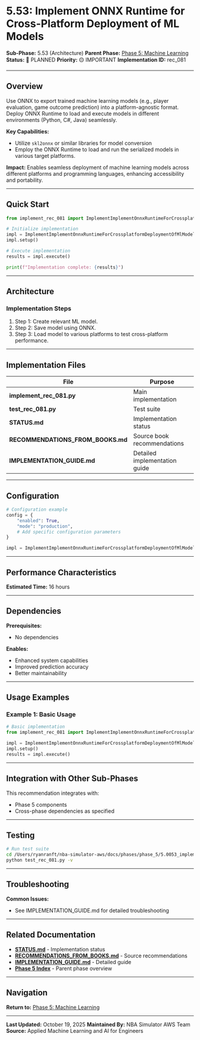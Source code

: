 # 5.53: Implement ONNX Runtime for Cross-Platform Deployment of ML Models

**Sub-Phase:** 5.53 (Architecture)
**Parent Phase:** [Phase 5: Machine Learning](../PHASE_5_INDEX.md)
**Status:** 🔵 PLANNED
**Priority:** 🟡 IMPORTANT
**Implementation ID:** rec_081

---

## Overview

Use ONNX to export trained machine learning models (e.g., player evaluation, game outcome prediction) into a platform-agnostic format.  Deploy ONNX Runtime to load and execute models in different environments (Python, C#, Java) seamlessly.

**Key Capabilities:**
- Utilize `skl2onnx` or similar libraries for model conversion
- Employ the ONNX Runtime to load and run the serialized models in various target platforms.

**Impact:**
Enables seamless deployment of machine learning models across different platforms and programming languages, enhancing accessibility and portability.

---

## Quick Start

```python
from implement_rec_081 import ImplementImplementOnnxRuntimeForCrossplatformDeploymentOfMlModels

# Initialize implementation
impl = ImplementImplementOnnxRuntimeForCrossplatformDeploymentOfMlModels()
impl.setup()

# Execute implementation
results = impl.execute()

print(f"Implementation complete: {results}")
```

---

## Architecture

### Implementation Steps

1. Step 1: Create relevant ML model.
2. Step 2: Save model using ONNX.
3. Step 3: Load model to various platforms to test cross-platform performance.

---

## Implementation Files

| File | Purpose |
|------|---------|
| **implement_rec_081.py** | Main implementation |
| **test_rec_081.py** | Test suite |
| **STATUS.md** | Implementation status |
| **RECOMMENDATIONS_FROM_BOOKS.md** | Source book recommendations |
| **IMPLEMENTATION_GUIDE.md** | Detailed implementation guide |

---

## Configuration

```python
# Configuration example
config = {
    "enabled": True,
    "mode": "production",
    # Add specific configuration parameters
}

impl = ImplementImplementOnnxRuntimeForCrossplatformDeploymentOfMlModels(config=config)
```

---

## Performance Characteristics

**Estimated Time:** 16 hours

---

## Dependencies

**Prerequisites:**
- No dependencies

**Enables:**
- Enhanced system capabilities
- Improved prediction accuracy
- Better maintainability

---

## Usage Examples

### Example 1: Basic Usage

```python
# Basic implementation
from implement_rec_081 import ImplementImplementOnnxRuntimeForCrossplatformDeploymentOfMlModels

impl = ImplementImplementOnnxRuntimeForCrossplatformDeploymentOfMlModels()
impl.setup()
results = impl.execute()
```

---

## Integration with Other Sub-Phases

This recommendation integrates with:
- Phase 5 components
- Cross-phase dependencies as specified

---

## Testing

```bash
# Run test suite
cd /Users/ryanranft/nba-simulator-aws/docs/phases/phase_5/5.0053_implement_onnx_runtime_for_cross-platform_deployment_of_ml_m
python test_rec_081.py -v
```

---

## Troubleshooting

**Common Issues:**
- See IMPLEMENTATION_GUIDE.md for detailed troubleshooting

---

## Related Documentation

- **[STATUS.md](STATUS.md)** - Implementation status
- **[RECOMMENDATIONS_FROM_BOOKS.md](RECOMMENDATIONS_FROM_BOOKS.md)** - Source recommendations
- **[IMPLEMENTATION_GUIDE.md](IMPLEMENTATION_GUIDE.md)** - Detailed guide
- **[Phase 5 Index](../PHASE_5_INDEX.md)** - Parent phase overview

---

## Navigation

**Return to:** [Phase 5: Machine Learning](../PHASE_5_INDEX.md)

---

**Last Updated:** October 19, 2025
**Maintained By:** NBA Simulator AWS Team
**Source:** Applied Machine Learning and AI for Engineers
